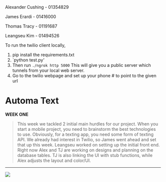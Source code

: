 Alexander Cushing - 01354829 

James Erardi - 01416000

Thomas Tracy - 01191687 

Leangseu Kim - 01494526


To run the twilio client locally, 

1. pip install the requirements.txt
2. `python test.py'
3. Then run `./ngrok http 5000`
  This will give you a public server which tunnels from your local web server. 
4. Go to the twilio webpage and set up your phone # to point to the given url


Automa Text
===================


 **WEEK ONE** 
 >This week we tackled 2 initial main hurdles for our project. When you start a mobile project, you need to brainstorm the best technologies to use. Obviously, for a texting app, you need some form of texting API. We already had interest in Twilio, so James went ahead and set that up this week. Leangseu worked on setting up the initial front end. Right now Alex and TJ are working on designs and planning on the database tables. TJ is also linking the UI with stub functions, while Alex adjusts the layout and color/UI.

----------
<img src="https://i.imgur.com/JQhKjbQ.gif" />
